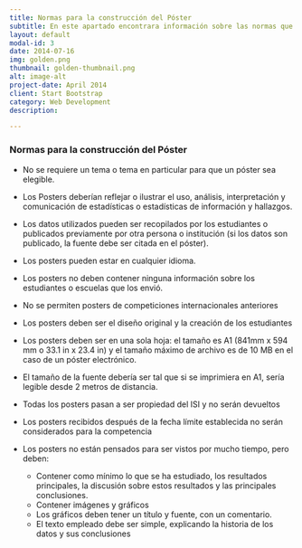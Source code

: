 ```yaml
---
title: Normas para la construcción del Póster
subtitle: En este apartado encontrara información sobre las normas que se deben emplear en la construcción del Póster
layout: default
modal-id: 3
date: 2014-07-16
img: golden.png
thumbnail: golden-thumbnail.png
alt: image-alt
project-date: April 2014
client: Start Bootstrap
category: Web Development
description: 

---
```

### Normas para la construcción del Póster 

- No se requiere un tema o tema en particular para que un póster sea elegible. 

- Los Posters deberían reflejar o ilustrar el uso, análisis, interpretación y comunicación de estadísticas o estadísticas de información y hallazgos.

- Los datos utilizados pueden ser recopilados por los estudiantes o publicados previamente por otra persona o institución (si los datos son publicado, la fuente debe ser citada en el póster).

- Los posters pueden estar en cualquier idioma.

- Los posters no deben contener ninguna información sobre los estudiantes o escuelas que los envió.

- No se permiten posters de competiciones internacionales anteriores

- Los posters deben ser el diseño original y la creación de los estudiantes

- Los posters deben ser en una sola hoja: el tamaño es A1 (841mm x 594 mm o 33.1 in x 23.4 in) y el tamaño máximo de archivo es de 10 MB en el caso de un póster electrónico.

- El tamaño de la fuente debería ser tal que si se imprimiera en A1, sería legible desde 2 metros de distancia.

- Todas los posters pasan a ser propiedad del ISI y no serán devueltos

- Los posters recibidos después de la fecha límite establecida no serán considerados para la competencia

- Los posters no están pensados para ser vistos por mucho tiempo, pero deben:

  * Contener como mínimo lo que se ha estudiado, los resultados principales, la discusión sobre estos resultados y las principales conclusiones.
  * Contener imágenes y gráficos
  * Los gráficos deben tener un título y fuente, con un comentario.
  * El texto empleado debe ser simple, explicando la historia de los datos y sus conclusiones
